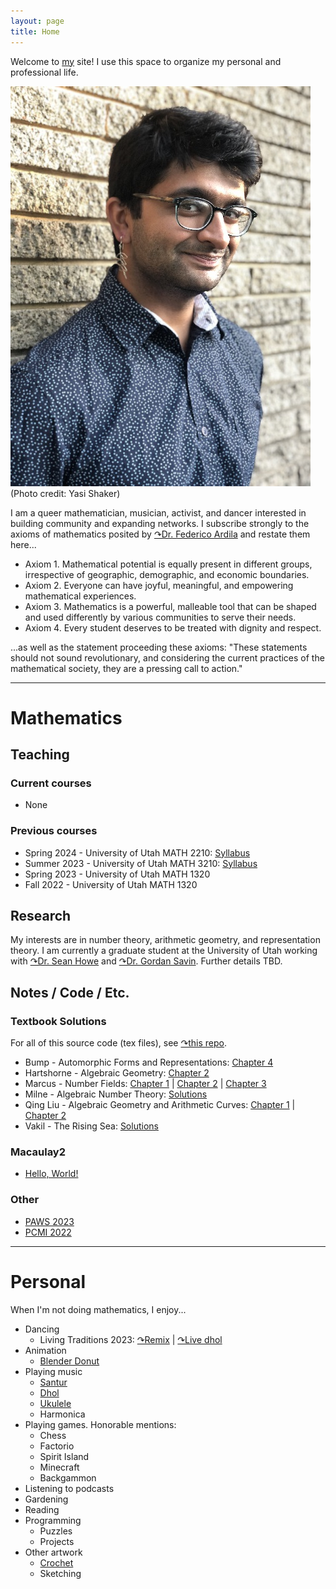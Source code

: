 ```yaml
---
layout: page
title: Home
---
```


Welcome to [my](aboutme.html) site! I use this space to organize my personal and professional life.

![Headshot](assets/img/headshot.jpg)  
(Photo credit: Yasi Shaker)

I am a queer mathematician, musician, activist, and dancer interested in building community and expanding networks. I subscribe strongly to the axioms of mathematics posited by [&#x21B7;Dr. Federico Ardila](https://fardila.com) and restate them here...

* Axiom 1. Mathematical potential is equally present in different groups, irrespective of geographic, demographic, and economic boundaries.
* Axiom 2. Everyone can have joyful, meaningful, and empowering mathematical experiences.
* Axiom 3. Mathematics is a powerful, malleable tool that can be shaped and used differently by various communities to serve their needs.
* Axiom 4. Every student deserves to be treated with dignity and respect.

...as well as the statement proceeding these axioms: "These statements should not sound revolutionary, and considering the current practices of the mathematical society, they are a pressing call to action."

---

# Mathematics

## Teaching

### Current courses

* None

### Previous courses

* Spring 2024 - University of Utah MATH 2210: [Syllabus](assets/pdf/2024_2210_syllabus.pdf)
* Summer 2023 - University of Utah MATH 3210: [Syllabus](assets/pdf/2023_3210_syllabus.pdf)
* Spring 2023 - University of Utah MATH 1320
* Fall 2022 - University of Utah MATH 1320

## Research

My interests are in number theory, arithmetic geometry, and representation theory. I am currently a graduate student at the University of Utah working with [&#x21B7;Dr. Sean Howe](https://www.math.utah.edu/~howe/) and [&#x21B7;Dr. Gordan Savin](https://www.math.utah.edu/~savin/). Further details TBD.

## Notes / Code / Etc.

### Textbook Solutions

For all of this source code (tex files), see [&#x21B7;this repo](https://github.com/abhayg11/abhayg11.github.io/tree/main/assets/tex/).

* Bump - Automorphic Forms and Representations: [Chapter 4](assets/tex/bump/Chapter4.pdf)
* Hartshorne - Algebraic Geometry: [Chapter 2](assets/tex/hartshorne/Chapter2.pdf)
* Marcus - Number Fields: [Chapter 1](assets/tex/marcus/Chapter1.pdf) \| [Chapter 2](assets/tex/marcus/Chapter2.pdf) \| [Chapter 3](assets/tex/marcus/Chapter3.pdf)
* Milne - Algebraic Number Theory: [Solutions](assets/tex/milne_ant/Solutions.pdf)
* Qing Liu - Algebraic Geometry and Arithmetic Curves: [Chapter 1](assets/tex/qingliu/Chapter1.pdf) \| [Chapter 2](assets/tex/qingliu/Chapter2.pdf)
* Vakil - The Rising Sea: [Solutions](assets/tex/risingsea/main.pdf)

### Macaulay2

* [Hello, World!](macaulay2/helloworld.html)

### Other

* [PAWS 2023](assets/tex/paws23/)
* [PCMI 2022](pcmi22/)

---

# Personal

When I'm not doing mathematics, I enjoy...

* Dancing
	- Living Traditions 2023: [&#x21B7;Remix](https://youtu.be/eMaFJ0GUA7Y) \| [&#x21B7;Live dhol](https://youtu.be/Y2OWHEJIoe4)
* Animation
	- [Blender Donut](animation/donut.html)
* Playing music
    - [Santur](music/santur.html)
    - [Dhol](music/dhol.html)
    - [Ukulele](music/ukulele.html)
    - Harmonica
* Playing games. Honorable mentions:
    - Chess
    - Factorio
    - Spirit Island
    - Minecraft
    - Backgammon
* Listening to podcasts
* Gardening
* Reading
* Programming
	- Puzzles
	- Projects
* Other artwork
    - [Crochet](art/crochet.html)
	- Sketching
